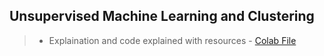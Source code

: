 
## Unsupervised Machine Learning and Clustering 
> - Explaination and code explained with resources - [Colab File](https://colab.research.google.com/drive/1rLL5XA4DggeEOEqICFj80PDCCNFshLWu#scrollTo=yiLMmDjmR8MW)
